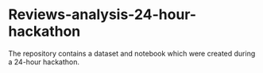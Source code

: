# Reviews-analysis-24-hour-hackathon


The repository contains a dataset and notebook which were created during a 24-hour hackathon.
